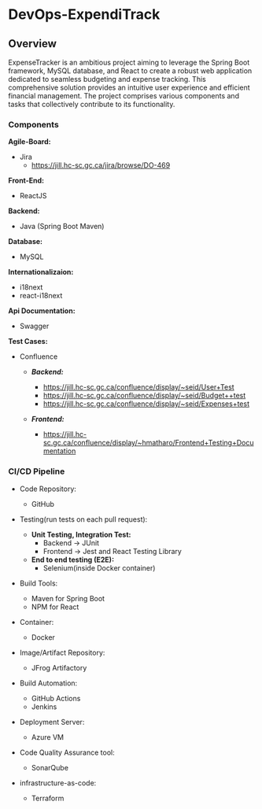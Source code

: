 # DevOps-ExpendiTrack

## Overview

ExpenseTracker is an ambitious project aiming to leverage the Spring Boot framework, MySQL database, and React to create a robust web application dedicated to seamless budgeting and expense tracking. This comprehensive solution provides an intuitive user experience and efficient financial management. The project comprises various components and tasks that collectively contribute to its functionality.

### Components

**Agile-Board:**

- Jira
  - <https://jill.hc-sc.gc.ca/jira/browse/DO-469>

**Front-End:**

- ReactJS

**Backend:**

- Java (Spring Boot Maven)

**Database:**

- MySQL

**Internationalizaion:**

- i18next
- react-i18next

**Api Documentation:**

- Swagger

**Test Cases:**

- Confluence
  - ***Backend:***
    - <https://jill.hc-sc.gc.ca/confluence/display/~seid/User+Test>
    - <https://jill.hc-sc.gc.ca/confluence/display/~seid/Budget++test>
    - <https://jill.hc-sc.gc.ca/confluence/display/~seid/Expenses+test>
  
  - ***Frontend:***
    - <https://jill.hc-sc.gc.ca/confluence/display/~hmatharo/Frontend+Testing+Documentation>

### CI/CD Pipeline

- Code Repository:
  - GitHub

- Testing(run tests on each pull request):
  - **Unit Testing, Integration Test:**
    - Backend -> JUnit
    - Frontend -> Jest and React Testing Library
  - **End to end testing (E2E):**
    - Selenium(inside Docker container)

- Build Tools:
  - Maven for Spring Boot
  - NPM for React

- Container:
  - Docker

- Image/Artifact Repository:
  - JFrog Artifactory

- Build Automation:
  - GitHub Actions
  - Jenkins

- Deployment Server:
  - Azure VM

- Code Quality Assurance tool:
  - SonarQube

- infrastructure-as-code:
  - Terraform
